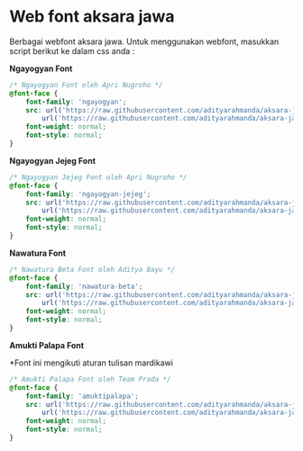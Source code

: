 # Web font aksara jawa

Berbagai webfont aksara jawa. Untuk menggunakan webfont, masukkan script berikut ke dalam css anda :

**Ngayogyan Font**
```css
/* Ngayogyan Font oleh Apri Nugroho */
@font-face {
    font-family: 'ngayogyan';
    src: url('https://raw.githubusercontent.com/adityarahmanda/aksara-jawa-webfont/main/ngayogyan.woff2') format('woff2'),
        url('https://raw.githubusercontent.com/adityarahmanda/aksara-jawa-webfont/main/ngayogyan.woff') format('woff');
    font-weight: normal;
    font-style: normal;
}
```

**Ngayogyan Jejeg Font**
```css
/* Ngayogyan Jejeg Font oleh Apri Nugroho */
@font-face {
    font-family: 'ngayogyan-jejeg';
    src: url('https://raw.githubusercontent.com/adityarahmanda/aksara-jawa-webfont/main/fonts/ngayogyan-jejeg.woff2') format('woff2'),
        url('https://raw.githubusercontent.com/adityarahmanda/aksara-jawa-webfont/main/fonts/ngayogyan-jejeg.woff') format('woff');
    font-weight: normal;
    font-style: normal;
}
```

**Nawatura Font**
```css
/* Nawatura Beta Font oleh Aditya Bayu */
@font-face {
    font-family: 'nawatura-beta';
    src: url('https://raw.githubusercontent.com/adityarahmanda/aksara-jawa-webfont/main/fonts/nawatura-beta.woff2') format('woff2'),
        url('https://raw.githubusercontent.com/adityarahmanda/aksara-jawa-webfont/main/fonts/nawatura-beta.woff') format('woff');
    font-weight: normal;
    font-style: normal;
}
```

**Amukti Palapa Font**

*Font ini mengikuti aturan tulisan mardikawi

```css
/* Amukti Palapa Font oleh Team Prada */
@font-face {
    font-family: 'amuktipalapa';
    src: url('https://raw.githubusercontent.com/adityarahmanda/aksara-jawa-webfont/main/fonts/amuktipalapa.woff2') format('woff2'),
        url('https://raw.githubusercontent.com/adityarahmanda/aksara-jawa-webfont/main/fonts/amuktipalapa.woff') format('woff');
    font-weight: normal;
    font-style: normal;
}
```
